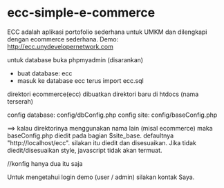 # ecc-simple-e-commerce
ECC adalah aplikasi portofolio sederhana untuk UMKM dan dilengkapi dengan ecommerce sederhana. Demo: http://ecc.unydevelopernetwork.com

untuk database buka phpmyadmin (disarankan)
- buat database: ecc
- masuk ke database ecc terus import ecc.sql


direktori ecommerce(ecc) dibuatkan direktori baru di htdocs (nama terserah)

config database: config/dbConfig.php
config site: config/baseConfig.php

==> kalau direktorinya menggunakan nama lain (misal ecommerce) maka baseConfig.php diedit pada bagian $site_base. defaultnya "http://localhost/ecc". silakan itu diedit dan disesuaikan. Jika tidak diedit/disesuaikan style, javascript tidak akan termuat.

//konfig hanya dua itu saja

Untuk mengetahui login demo (user / admin) silakan kontak Saya.

